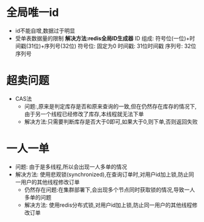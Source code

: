 # 全局唯一id
- id不能自增,数据过于明显
- 受单表数据量的限制
**解决方法:redis全局ID生成器**
ID 组成: 符号位(一位)+时间戳(31位)+序列号(32位)
符号位: 固定为0
时间戳: 31位时间戳
序列号: 32位序列号
# 超卖问题
- CAS法
  - 问题:,原来是判定库存是否和原来查询的一致,但在仍然存在库存的情况下,由于另一个线程已经修改了库存,本线程就无法下单
  - 解决方法:只需要判断库存是否大于0即可,如果大于0,则下单,否则返回失败

# 一人一单
- 问题: 由于是多线程,所以会出现一人多单的情况
- 解决方法: 使用悲观锁(synchronized),在查询订单时,对用户id加上锁,防止同一用户的其他线程修改订单
  - 仍然存在问题:在集群部署下,会出现多个节点同时获取锁的情况,导致一人多单的问题
  - 解决方法: 使用redis分布式锁,对用户id加上锁,防止同一用户的其他线程修改订单

  
